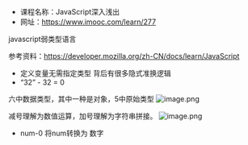

* 课程名称：JavaScript深入浅出
* 网址：https://www.imooc.com/learn/277


javascript弱类型语言

参考资料：https://developer.mozilla.org/zh-CN/docs/learn/JavaScript

* 定义变量无需指定类型 背后有很多隐式准换逻辑
* “32” - 32 = 0

六中数据类型，其中一种是对象，5中原始类型
![image.png](0)

减号理解为数值运算，加号理解为字符串拼接。
![image.png](1)

* num-0 将num转换为 数字 



